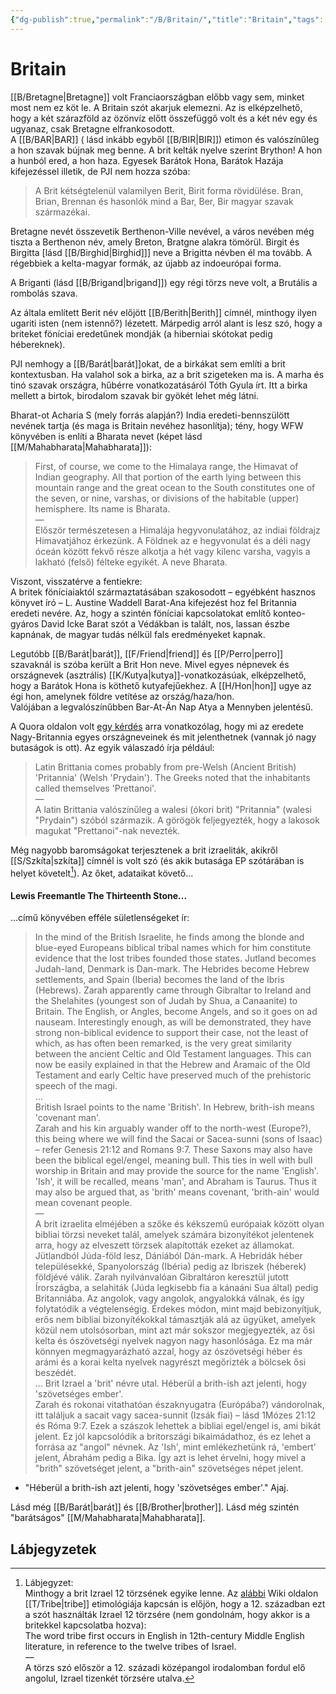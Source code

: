 ```yaml
---
{"dg-publish":true,"permalink":"/B/Britain/","title":"Britain","tags":["dg_uploaded","Englishtexttranslated"],"created":"2023-11-11T12:30","updated":"2023-12-04T01:12"}
---
```



# Britain

[[B/Bretagne\|Bretagne]] volt Franciaországban előbb vagy sem, minket most nem ez köt le. A Britain szót akarjuk elemezni. Az is elképzelhető, hogy a két szárazföld az özönvíz előtt összefüggő volt és a két név egy és ugyanaz, csak Bretagne elfrankosodott.  
A [[B/BAR\|BAR]] ( lásd inkább egyből [[B/BIR\|BIR]]) etimon és valószínűleg a hon szavak bújnak meg benne. A brit kelták nyelve szerint Brython! A hon a hunból ered, a hon haza. Egyesek Barátok Hona, Barátok Hazája kifejezéssel illetik, de PJI nem hozza szóba:  
> A Brit kétségtelenül valamilyen Berit, Birit forma rövidülése. Bran, Brian, Brennan és hasonlók mind a Bar, Ber, Bir magyar szavak származékai.  

Bretagne nevét összevetik Berthenon-Ville nevével, a város nevében még tiszta a Berthenon név, amely Breton, Bratgne alakra tömörül. Birgit és Birgitta \[lásd [[B/Birghid\|Birghid]]\] neve a Brigitta névben él ma tovább. A régebbiek a kelta-magyar formák, az újabb az indoeurópai forma.

A Briganti (lásd [[B/Brigand\|brigand]]) egy régi törzs neve volt, a Brutális a rombolás szava.  

Az általa említett Berit név előjött [[B/Berith\|Berith]] címnél, minthogy ilyen ugariti isten (nem istennő?) lézetett. Márpedig arról alant is lesz szó, hogy a briteket föníciai eredetűnek mondják (a hiberniai skótokat pedig hébereknek).  

PJI nemhogy a [[B/Barát\|barát]]okat, de a birkákat sem említi a brit kontextusban. Ha valahol sok a birka, az a brit szigeteken ma is. A marha és tinó szavak országra, hűbérre vonatkozatásáról Tóth Gyula írt. Itt a birka mellett a birtok, birodalom szavak bir gyökét lehet még látni.  

Bharat-ot Acharia S (mely forrás alapján?) India eredeti-bennszülött nevének tartja (és maga is Britain nevéhez hasonlítja); tény, hogy WFW könyvében is enlíti a Bharata nevet (képet lásd [[M/Mahabharata\|Mahabharata]]):  
> First, of course, we come to the Himalaya range, the Himavat of Indian geography. All that portion of the earth lying between this mountain range and the great ocean to the South constitutes one of the seven, or nine, varshas, or divisions of the habitable (upper) hemisphere. Its name is Bharata.  
> —  
> Először természetesen a Himalája hegyvonulatához, az indiai földrajz Himavatjához érkezünk. A Földnek az e hegyvonulat és a déli nagy óceán között fekvő része alkotja a hét vagy kilenc varsha, vagyis a lakható (felső) félteke egyikét. A neve Bharata.  

Viszont, visszatérve a fentiekre:  
A britek föníciaiaktól származtatásában szakosodott – egyébként hasznos könyvet író – L. Austine Waddell Barat-Ana kifejezést hoz fel Britannia eredeti nevére. Az, hogy a szintén föníciai kapcsolatokat említő konteo-gyáros David Icke Barat szót a Védákban is talált, nos, lassan észbe kapnának, de magyar tudás nélkül fals eredményeket kapnak.  

Legutóbb [[B/Barát\|barát]], [[F/Friend\|friend]] és [[P/Perro\|perro]] szavaknál is szóba került a Brit Hon neve. Mivel egyes népnevek és országnevek (asztrális) [[K/Kutya\|kutya]]-vonatkozásúak, elképzelhető, hogy a Barátok Hona is köthető kutyafejűekhez. A [[H/Hon\|hon]] ugye az égi hon, amelynek földre vetítése az ország/haza/hon.  
Valójában a legvalószínűbben Bar-At-Án Nap Atya a Mennyben jelentésű.  

A Quora oldalon volt [egy kérdés](https://qr.ae/TWN8T8) arra vonatkozólag, hogy mi az eredete Nagy-Britannia egyes országneveinek és mit jelenthetnek (vannak jó nagy butaságok is ott). Az egyik válaszadó írja például:  
> Latin Brittania comes probably from pre-Welsh (Ancient British) 'Pritannia' (Welsh 'Prydain'). The Greeks noted that the inhabitants called themselves 'Prettanoi'.  
> —  
> A latin Brittania valószínűleg a walesi (ókori brit) "Pritannia" (walesi "Prydain") szóból származik. A görögök feljegyezték, hogy a lakosok magukat "Prettanoi"-nak nevezték.  

Még nagyobb baromságokat terjesztenek a brit izraeliták, akikről [[S/Szkíta\|szkíta]] címnél is volt szó (és akik butasága EP szótárában is helyet követelt[^1]). Az őket, adataikat követő...

#### Lewis Freemantle The Thirteenth Stone...

...című könyvében efféle sületlenségeket ír:  
> In the mind of the British Israelite, he finds among the blonde and blue-eyed Europeans biblical tribal names which for him constitute evidence that the lost tribes founded those states. Jutland becomes Judah-land, Denmark is Dan-mark. The Hebrides become Hebrew settlements, and Spain (Iberia) becomes the land of the Ibris (Hebrews). Zarah apparently came through Gibraltar to Ireland and the Shelahites (youngest son of Judah by Shua, a Canaanite) to Britain. The English, or Angles, become Angels, and so it goes on ad nauseam. Interestingly enough, as will be demonstrated, they have strong non-biblical evidence to support their case, not the least of which, as has often been remarked, is the very great similarity between the ancient Celtic and Old Testament languages. This can now be easily explained in that the Hebrew and Aramaic of the Old Testament and early Celtic have preserved much of the prehistoric speech of the magi.  
> ...  
> British Israel points to the name 'British'. In Hebrew, brith-ish means 'covenant man'.  
> Zarah and his kin arguably wander off to the north-west (Europe?), this being where we will find the Sacai or Sacea-sunni (sons of Isaac) – refer Genesis 21:12 and Romans 9:7. These Saxons may also have been the biblical egel/engel, meaning bull. This ties in well with bull worship in Britain and may provide the source for the name 'English'. 'Ish', it will be recalled, means 'man', and Abraham is Taurus. Thus it may also be argued that, as 'brith' means covenant, 'brith-ain' would mean covenant people.  
> —  
> A brit izraelita elméjében a szőke és kékszemű európaiak között olyan bibliai törzsi neveket talál, amelyek számára bizonyítékot jelentenek arra, hogy az elveszett törzsek alapították ezeket az államokat. Jütlandból Júda-föld lesz, Dániából Dán-mark. A Hebridák héber településekké, Spanyolország (Ibéria) pedig az Ibriszek (héberek) földjévé válik. Zarah nyilvánvalóan Gibraltáron keresztül jutott Írországba, a selahiták (Júda legkisebb fia a kánaáni Sua által) pedig Britanniába. Az angolok, vagy angolok, angyalokká válnak, és így folytatódik a végtelenségig. Érdekes módon, mint majd bebizonyítjuk, erős nem bibliai bizonyítékokkal támasztják alá az ügyüket, amelyek közül nem utolsósorban, mint azt már sokszor megjegyezték, az ősi kelta és ószövetségi nyelvek nagyon nagy hasonlósága. Ez ma már könnyen megmagyarázható azzal, hogy az ószövetségi héber és arámi és a korai kelta nyelvek nagyrészt megőrizték a bölcsek ősi beszédét.  
> ...
> Brit Izrael a 'brit' névre utal. Héberül a brith-ish azt jelenti, hogy 'szövetséges ember'.  
> Zarah és rokonai vitathatóan északnyugatra (Európába?) vándorolnak, itt találjuk a sacait vagy sacea-sunnit (Izsák fiai) – lásd 1Mózes 21:12 és Róma 9:7. Ezek a szászok lehettek a bibliai egel/engel is, ami bikát jelent. Ez jól kapcsolódik a britországi bikaimádathoz, és ez lehet a forrása az "angol" névnek. Az 'Ish', mint emlékezhetünk rá, 'embert' jelent, Ábrahám pedig a Bika. Így azt is lehet érvelni, hogy mivel a "brith" szövetséget jelent, a "brith-ain" szövetséges népet jelent.  
- "Héberül a brith-ish azt jelenti, hogy 'szövetséges ember'." Ajaj.

Lásd még [[B/Barát\|barát]] és [[B/Brother\|brother]]. Lásd még szintén "barátságos" [[M/Mahabharata\|Mahabharata]].  

## Lábjegyzetek

[^1]: Lábjegyzet:  
Minthogy a brit Izrael 12 törzsének egyike lenne. Az [alábbi](https://en.m.wikipedia.org/wiki/Tribe) Wiki oldalon [[T/Tribe\|tribe]] etimológiája kapcsán is előjön, hogy a 12. században ezt a szót használták Izrael 12 törzsére (nem gondolnám, hogy akkor is a britekkel kapcsolatba hozva):  
The word tribe first occurs in English in 12th-century Middle English literature, in reference to the twelve tribes of Israel.  
—  
A törzs szó először a 12. századi középangol irodalomban fordul elő angolul, Izrael tizenkét törzsére utalva.  
